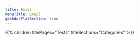 ```yaml
---
title: Email
menuTitle: Email 
geekdocFlatSection: true
---
```


{{% children titlePages="Tests" titleSections="Categories" %}}